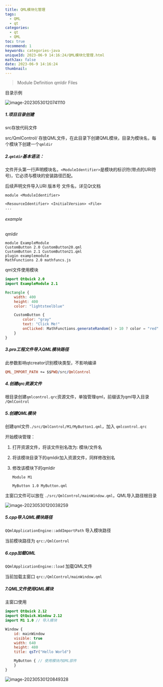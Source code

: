 ```yaml
---
title: QML模块化管理
tags:
  - QML
  - qt
categories:
  - qt
  - QML
toc: true
recommend: 1
keywords: categories-java
uniqueId: 2023-06-9 14:16:24/QML模块化管理.html
mathJax: false
date: 2023-06-9 14:16:24
thumbnail:
---
```


> Module Definition qmldir Files
>
> <!-- more -->

目录示例

![image-20230530120741110](https://cdn.jsdelivr.net/gh/cccccrz/cccccrz.github.io@main/source/img/image-20230530120741110.png)

##### 1.项目目录创建

src存放代码文件

src/QmlControl/ 存放QML文件，在此目录下创建QML模块，目录为模块名，每个模块下创建一个`qmldir`

##### 2.`qmldir`基本语法：

文件开头第一行声明模块名，`<ModuleIdentifier>`是模块的标识符(带点的URI符号)，它必须与模块的安装路径匹配。

后续声明文件导入URI 版本号 文件名，详见Qt文档

```qmldir
module <ModuleIdentifier> 

<ResourceIdentifier> <InitialVersion> <File>
...
```

###### example

qmldir

```qmldir
module ExampleModule
CustomButton 2.0 CustomButton20.qml
CustomButton 2.1 CustomButton21.qml
plugin examplemodule
MathFunctions 2.0 mathfuncs.js
```

qml文件使用模块

```qml
import QtQuick 2.0
import ExampleModule 2.1

Rectangle {
    width: 400
    height: 400
    color: "lightsteelblue"

    CustomButton {
        color: "gray"
        text: "Click Me!"
        onClicked: MathFunctions.generateRandom() > 10 ? color = "red" : color = "gray";
    }
}
```



##### 3.pro工程文件导入QML模块路径

此参数影响qtcreator识别模块类型，不影响编译

```pro
QML_IMPORT_PATH += $$PWD/src/QmlControl
```



##### 4.创建qrc资源文件

根目录创建`qmlcontrol.qrc`资源文件，单独管理qml，前缀该为qml导入目录 `/QmlControl`

##### 5.创建QML模块

创建qml文件`./src/QmlControl/M1/MyButton1.qml`，加入 `qmlcontrol.qrc`

开始模块管理：

1. 打开资源文件，将该文件别名改为: 模块/文件名

2. 将该模块目录下的qmldir加入资源文件，同样修改别名

3. 修改该模块下的qmldir

   ```qmldir
   Module M1
   
   MyButton 1.0 MyButton.qml
   ```

主窗口文件可以放在 `./src/QmlControl/mainWindow.qml`，QML导入路径根目录

![image-20230530120038259](https://cdn.jsdelivr.net/gh/cccccrz/cccccrz.github.io@main/source/img/image-20230530120038259.png)

##### 5.cpp导入QML模块路径

`QQmlApplicationEngine::addImportPath` 导入模块路径

当前模块路径为 `qrc:/QmlControl`

##### 6.cpp加载QML

`QQmlApplicationEngine::load` 加载QML文件

当前加载主窗口 `qrc:/QmlControl/mainWindow.qml`

##### 7.QML文件使用QML模块

主窗口使用

```qml
import QtQuick 2.12
import QtQuick.Window 2.12
import M1 1.0 // 导入模块

Window {
    id: mainWindow
    visible: true
    width: 640
    height: 480
    title: qsTr("Hello World")

    MyButton { // 使用模块内QML部件
    }
}
```

![image-20230530120849328](https://cdn.jsdelivr.net/gh/cccccrz/cccccrz.github.io@main/source/img/image-20230530120849328.png)